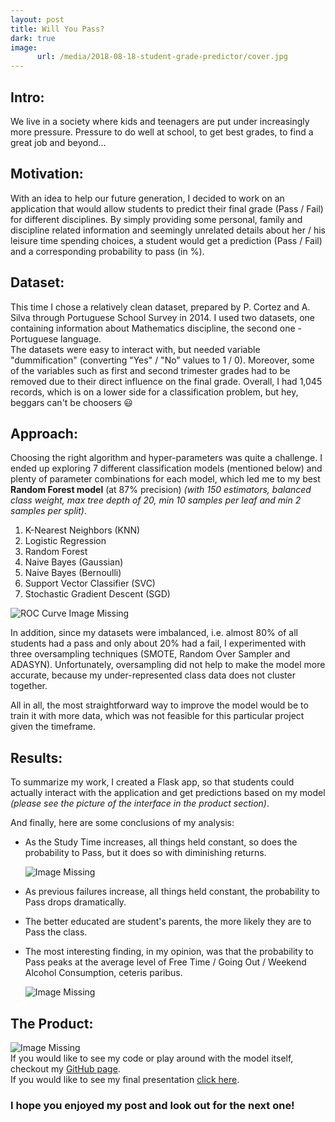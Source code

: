 ```yaml
---
layout: post
title: Will You Pass?
dark: true
image:
      url: /media/2018-08-18-student-grade-predictor/cover.jpg
---
```

## Intro:  
We live in a society where kids and teenagers are put under increasingly more pressure. Pressure to do well at school, to get best grades, to find a great job and beyond...

## Motivation:
With an idea to help our future generation, I decided to work on an application that would allow students to predict their final grade (Pass / Fail) for different disciplines.
By simply providing some personal, family and discipline related information and seemingly unrelated details about her / his leisure time spending choices, a student would get a prediction (Pass / Fail) and a corresponding probability to pass (in %).

## Dataset:
This time I chose a relatively clean dataset, prepared by P. Cortez and A. Silva through Portuguese School Survey in 2014. I used two datasets, one containing information about Mathematics discipline, the second one - Portuguese language.   
The datasets were easy to interact with, but needed variable "dummification" (converting "Yes" / "No" values to 1 / 0). Moreover, some of the variables such as first and second trimester grades had to be removed due to their direct influence on the final grade. Overall, I had 1,045 records, which is on a lower side for a classification problem, but hey, beggars can't be choosers :smiley:  

## Approach:  
Choosing the right algorithm and hyper-parameters was quite a challenge. I ended up exploring 7 different classification models (mentioned below) and plenty of parameter combinations for each model, which led me to my best **Random Forest model** (at 87% precision) *(with 150 estimators, balanced class weight, max tree depth of 20, min 10 samples per leaf and min 2 samples per split)*.
  1. K-Nearest Neighbors (KNN)
  2. Logistic Regression
  3. Random Forest
  4. Naive Bayes (Gaussian)
  5. Naive Bayes (Bernoulli)
  6. Support Vector Classifier (SVC)
  7. Stochastic Gradient Descent (SGD)

![ROC Curve Image Missing]({{"/assets/images/ROC_Curve.png"|https://github.com/mastaus/mastaus.github.io/blob/master/assets/images/ROC_Curve.png}})

In addition, since my datasets were imbalanced, i.e. almost 80% of all students had a pass and only about 20% had a fail, I experimented with three oversampling techniques (SMOTE, Random Over Sampler and ADASYN). Unfortunately, oversampling did not help to make the model more accurate, because my under-represented class data does not cluster together.

All in all, the most straightforward way to improve the model would be to train it with more data, which was not feasible for this particular project given the timeframe.

## Results:
To summarize my work, I created a Flask app, so that students could actually interact with the application and get predictions based on my model *(please see the picture of the interface in the product section)*.  

And finally, here are some conclusions of my analysis:
* As the Study Time increases, all things held constant, so does the probability to Pass, but it does so with diminishing returns.

    ![Image Missing]({{"/assets/images/study_time.png"|https://github.com/mastaus/mastaus.github.io/blob/master/assets/images/study_time.png}})

* As previous failures increase, all things held constant, the probability to Pass drops dramatically.
* The better educated are student's parents, the more likely they are to Pass the class.
* The most interesting finding, in my opinion, was that the probability to Pass peaks at the average level of Free Time / Going Out / Weekend Alcohol Consumption, ceteris paribus.

    ![Image Missing]({{"/assets/images/free_time.png"|https://github.com/mastaus/mastaus.github.io/blob/master/assets/images/free_time.png}})

## The Product:
![Image Missing]({{"/assets/images/app_interface.png"|https://github.com/mastaus/mastaus.github.io/blob/master/assets/images/app_interface.png}})  
If you would like to see my code or play around with the model itself, checkout my [GitHub page](https://github.com/mastaus/metis_projects/tree/master/Student_Grade_Prediction).   
If you would like to see my final presentation [click here](https://docs.google.com/presentation/d/1wmb2Ji1rNFuHmTfFX56D8FBWS-bie00pFKp-HW8TsTM/edit#slide=id.p).  

### I hope you enjoyed my post and look out for the next one!
